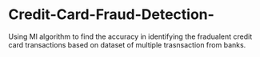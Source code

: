 # Credit-Card-Fraud-Detection-

Using Ml algorithm to find the accuracy in identifying the fradualent credit card transactions based on dataset of multiple trasnsaction from banks.
